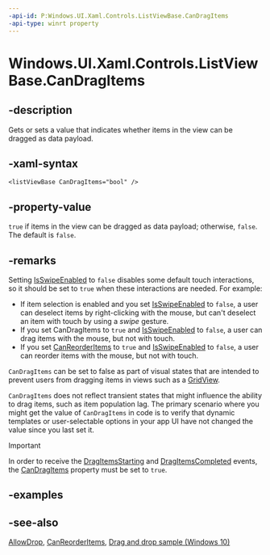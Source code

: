```yaml
---
-api-id: P:Windows.UI.Xaml.Controls.ListViewBase.CanDragItems
-api-type: winrt property
---
```


<!-- Property syntax
public bool CanDragItems { get;  set; }
-->

# Windows.UI.Xaml.Controls.ListViewBase.CanDragItems

## -description
Gets or sets a value that indicates whether items in the view can be dragged as data payload.



## -xaml-syntax
```xaml
<listViewBase CanDragItems="bool" />
```


## -property-value

`true` if items in the view can be dragged as data payload; otherwise, `false`. The default is `false`.

## -remarks
Setting [IsSwipeEnabled](listviewbase_isswipeenabled.md) to `false` disables some default touch interactions, so it should be set to `true` when these interactions are needed. For example:
+ If item selection is enabled and you set [IsSwipeEnabled](listviewbase_isswipeenabled.md) to `false`, a user can deselect items by right-clicking with the mouse, but can't deselect an item with touch by using a *swipe* gesture.
+ If you set CanDragItems to `true` and [IsSwipeEnabled](listviewbase_isswipeenabled.md) to `false`, a user can drag items with the mouse, but not with touch.
+ If you set [CanReorderItems](listviewbase_canreorderitems.md) to `true` and [IsSwipeEnabled](listviewbase_isswipeenabled.md) to `false`, a user can reorder items with the mouse, but not with touch.

`CanDragItems` can be set to false as part of visual states that are intended to prevent users from dragging items in views such as a [GridView](gridview.md).

`CanDragItems` does not reflect transient states that might influence the ability to drag items, such as item population lag. The primary scenario where you might get the value of `CanDragItems` in code is to verify that dynamic templates or user-selectable options in your app UI have not changed the value since you last set it.

> [!IMPORTANT]
> In order to receive the [DragItemsStarting](listviewbase_dragitemsstarting.md) and [DragItemsCompleted](listviewbase_dragitemscompleted.md) events, the [CanDragItems](listviewbase_candragitems.md) property must be set to `true`.

## -examples

## -see-also
[AllowDrop](../windows.ui.xaml/uielement_allowdrop.md), [CanReorderItems](listviewbase_canreorderitems.md), [Drag and drop sample (Windows 10)](https://github.com/Microsoft/Windows-universal-samples/tree/master/Samples/XamlDragAndDrop)

